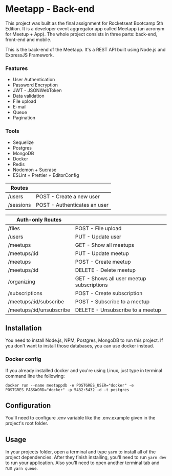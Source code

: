 # Meetapp - Back-end

This project was built as the final assignment for Rocketseat Bootcamp 5th Edition.
It is a developer event aggregator app called Meetapp (an acronym for Meetup + App).
The whole project consists in three parts: back-end, front-end and mobile.

This is the back-end of the Meetapp.
It's a REST API built using Node.js and ExpressJS Framework.

### Features
* User Authentication
* Password Encryption
* JWT - JSONWebToken
* Data validation
* File upload
* E-mail
* Queue
* Pagination

### Tools
* Sequelize
* Postgres
* MongoDB
* Docker
* Redis
* Nodemon + Sucrase
* ESLint + Prettier + EditorConfig


| Routes      |                                |
|-------------|--------------------------------|
| /users      | POST - Create a new user       |
| /sessions   | POST - Authenticates an user   |


| Auth-only Routes         |                         |
|--------------------------|-------------------------|
| /files                   | POST - File upload      |
| /users                   | PUT  - Update user      |
| /meetups                 | GET  - Show all meetups |
| /meetups/:id             | PUT  - Update meetup    |
| /meetups                 | POST - Create meetup    | 
| /meetups/:id             | DELETE - Delete meetup  |
| /organizing              | GET - Shows all user meetup subscriptions |
| /subscriptions           | POST - Create subscription |
| /meetups/:id/subscribe   | POST - Subscribe to a meetup |
| /meetups/:id/unsubscribe | DELETE - Unsubscribe to a meetup |

## Installation
You need to install Node.js, NPM, Postgres, MongoDB to run this project.
If you don't want to install those databases, you can use docker instead.

### Docker config
If you already installed docker and you're using Linux, just type in terminal command line the following:

```docker run --name meetappdb -e POSTGRES_USER="docker" -e POSTGRES_PASSWORD="docker" -p 5432:5432 -d -t postgres```

## Configuration
You'll need to configure .env variable like the .env.example given in the project's root folder.

## Usage
In your projects folder, open a terminal and type ``` yarn ``` to install all of the project dependencies.
After they finish installing, you'll need to run ```yarn dev``` to run your application. 
Also you'll need to open another terminal tab and run ```yarn queue```.


